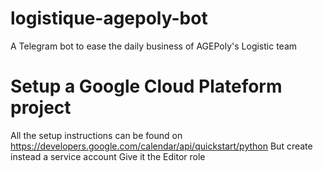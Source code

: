 # logistique-agepoly-bot
A Telegram bot to ease the daily business of AGEPoly's Logistic team

# Setup a Google Cloud Plateform project
All the setup instructions can be found on https://developers.google.com/calendar/api/quickstart/python
But create instead a service account
Give it the Editor role
